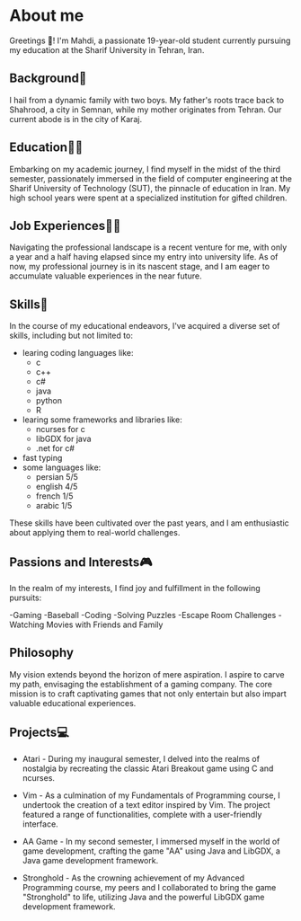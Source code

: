 # About me

Greetings 👋! I'm Mahdi, a passionate 19-year-old student currently pursuing my education at the Sharif University in Tehran, Iran.

## Background📁

I hail from a dynamic family with two boys. My father's roots trace back to Shahrood, a city in Semnan, while my mother originates from Tehran. Our current abode is in the city of Karaj.


## Education👨‍🎓

Embarking on my academic journey, I find myself in the midst of the third semester, passionately immersed in the field of computer engineering at the Sharif University of Technology (SUT), the pinnacle of education in Iran. My high school years were spent at a specialized institution for gifted children.

## Job Experiences👨‍💼

Navigating the professional landscape is a recent venture for me, with only a year and a half having elapsed since my entry into university life. As of now, my professional journey is in its nascent stage, and I am eager to accumulate valuable experiences in the near future.

## Skills🎯

In the course of my educational endeavors, I've acquired a diverse set of skills, including but not limited to:

- learing coding languages like:
  - c
  - c++
  - c#
  - java
  - python
  - R
- learing some frameworks and libraries like:
  - ncurses for c
  - libGDX for java
  - .net for c#
- fast typing
- some languages like:
  - persian 5/5
  - english 4/5
  - french 1/5
  - arabic 1/5

  
These skills have been cultivated over the past years, and I am enthusiastic about applying them to real-world challenges.



## Passions and Interests🎮

In the realm of my interests, I find joy and fulfillment in the following pursuits:

-Gaming
-Baseball
-Coding
-Solving Puzzles
-Escape Room Challenges
-Watching Movies with Friends and Family

## Philosophy

My vision extends beyond the horizon of mere aspiration. I aspire to carve my path, envisaging the establishment of a gaming company. The core mission is to craft captivating games that not only entertain but also impart valuable educational experiences.

## Projects💻

- Atari - During my inaugural semester, I delved into the realms of nostalgia by recreating the classic Atari Breakout game using C and ncurses.

- Vim - As a culmination of my Fundamentals of Programming course, I undertook the creation of a text editor inspired by Vim. The project featured a range of functionalities, complete with a user-friendly interface.

- AA Game - In my second semester, I immersed myself in the world of game development, crafting the game "AA" using Java and LibGDX, a Java game development framework.

- Stronghold - As the crowning achievement of my Advanced Programming course, my peers and I collaborated to bring the game "Stronghold" to life, utilizing Java and the powerful LibGDX game development framework.
